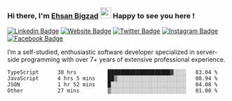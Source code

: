### Hi there, I'm <a href="#" target="_blank">Ehsan Bigzad</a> <img src="https://media.giphy.com/media/hvRJCLFzcasrR4ia7z/giphy.gif" width="25px" height="25px"> Happy to see you here !

[![Linkedin Badge](https://img.shields.io/badge/-LinkedIn-0e76a8?style=flat-square&logo=Linkedin&logoColor=white)](https://linkedin.com/in/EhsanBigzad)
[![Website Badge](https://img.shields.io/badge/Website-3b5998?style=flat-square&logo=google-chrome&logoColor=white)](#)
[![Twitter Badge](https://img.shields.io/badge/-Twitter-00acee?style=flat-square&logo=Twitter&logoColor=white)](https://twitter.com/EhsanBigzad)
[![Instagram Badge](https://img.shields.io/badge/-Instagram-e4405f?style=flat-square&logo=Instagram&logoColor=white)](https://instagram.com/ehsanbigzad/)
[![Facebook Badge](https://img.shields.io/badge/-Facebook-0088cc?style=flat-square&logo=Facebook&logoColor=white)](https://facebook.com/EhsanBigzad7)

I’m a self-studied, enthusiastic software developer specialized in server-side programming with over 7+ years of extensive professional experience.

<!--START_SECTION:waka-->

```text
TypeScript      38 hrs          ████████████████████▓░░░░   83.04 %
JavaScript      4 hrs 5 mins    ██▒░░░░░░░░░░░░░░░░░░░░░░   08.94 %
JSON            1 hr 52 mins    █░░░░░░░░░░░░░░░░░░░░░░░░   04.08 %
Other           27 mins         ▒░░░░░░░░░░░░░░░░░░░░░░░░   01.00 %
```

<!--END_SECTION:waka-->
